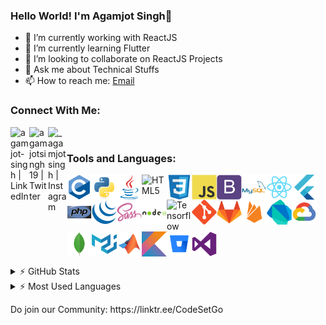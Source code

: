 <html>
<head>
  <link rel="stylesheet" href="style.css">
  <link rel="stylesheet" href="https://cdn.jsdelivr.net/gh/devicons/devicon@v2.11.0/devicon.min.css">
</head>
<body>

 

### Hello World! I'm Agamjot Singh👋

- 🔭 I’m currently working with ReactJS
- 🌱 I’m currently learning Flutter
- 👯 I’m looking to collaborate on ReactJS Projects
- 💬 Ask me about Technical Stuffs
- 📫 How to reach me: <a href="agamjotsingh@gmail.com">Email</a><br>

 ### Connect With Me:
<a href="https://www.linkedin.com/in/agamjot-singh/" target="_blank" rel="nofollow"><img align="left" alt="agamjot-singh | LinkedIn" width="30px" src="https://www.vectorlogo.zone/logos/linkedin/linkedin-icon.svg" style="max-width:100%;"></a>
<a href="https://twitter.com/agamjotsingh19" rel="nofollow"  target="_blank"><img align="left" alt="agamjotsingh19 | Twitter" width="30px" src="https://www.vectorlogo.zone/logos/twitter/twitter-official.svg" style="max-width:100%;"></a>
<a href="https://instagram.com/_agamjotsingh" rel="nofollow" target="_blank"><img align="left" alt="_agamjotsingh | Instagram" width="30px" src="https://www.vectorlogo.zone/logos/instagram/instagram-icon.svg" style="max-width:100%;"></a>
<br />

### Tools and Languages:
<p id="user-content-icons" style="display: flex !important; flex-wrap: wrap !important;"> 
    <a href="https://devdocs.io/c/" target="_blank" rel="nofollow"><img align="left" alt="C" width="40px" src="https://github.com/devicons/devicon/raw/master/icons/c/c-original.svg" style="max-width:100%;"></a>
    <a href="https://docs.python.org/3/" target="_blank"><img src="https://raw.githubusercontent.com/devicons/devicon/master/icons/python/python-original.svg" align="left" alt="Python" width="40px" style="max-width:100%;"></a>
    <a href="https://docs.oracle.com/en/java/" target="_blank"><img src="https://raw.githubusercontent.com/devicons/devicon/master/icons/java/java-original.svg" align="left" alt="Java" width="40px" style="max-width:100%;"></a>
    <a href="https://www.w3.org/html/" target="_blank"><img src="https://www.vectorlogo.zone/logos/w3_html5/w3_html5-icon.svg" align="left" alt="HTML5" width="40px" style="max-width:100%;"></a>
    <a href="https://developer.mozilla.org/en-US/docs/Web/CSS"  target="_blank"><img align="left" alt="CSS" width="40px" src="https://raw.githubusercontent.com/devicons/devicon/master/icons/css3/css3-original.svg" style="max-width:100%;"></a>
    <a href="https://developer.mozilla.org/en-US/docs/Web/JavaScript" target="_blank"><img src="https://raw.githubusercontent.com/devicons/devicon/master/icons/javascript/javascript-original.svg" align="left" alt="JavaScript" width="40px" style="max-width:100%;"></a>
    <a href="https://getbootstrap.com" target="_blank"><img src="https://raw.githubusercontent.com/devicons/devicon/master/icons/bootstrap/bootstrap-plain.svg" align="left" alt="Bootstrap" width="40px" style="max-width:100%;"></a>
    <a href="https://www.mysql.com/" target="_blank"> <img src="https://raw.githubusercontent.com/devicons/devicon/master/icons/mysql/mysql-original-wordmark.svg" align="left" alt="MySQL" width="40px" style="max-width:100%;"></a> 
    <a href="https://reactjs.org/docs/getting-started.html" target="_blank"> <img src="https://raw.githubusercontent.com/devicons/devicon/master/icons/react/react-original.svg" align="left" alt="React" width="40px" style="max-width:100%;"></a>
    <a href="https://flutter.dev/docs" target="_blank"> <img src="https://raw.githubusercontent.com/devicons/devicon/master/icons/flutter/flutter-original.svg" align="left" alt="Flutter" width="40px" style="max-width:100%;"></a>
    <a href="https://www.php.net/docs.php" target="_blank"> <img src="https://raw.githubusercontent.com/devicons/devicon/master/icons/php/php-original.svg" align="left" alt="PHP" width="40px" style="max-width:100%;"></a>
    <a href="https://api.jquery.com/" target="_blank"> <img src="https://raw.githubusercontent.com/devicons/devicon/master/icons/jquery/jquery-original.svg" align="left" alt="jQuery" width="40px" style="max-width:100%;"></a>
    <a href="https://sass-lang.com/documentation" target="_blank"> <img src="https://raw.githubusercontent.com/devicons/devicon/master/icons/sass/sass-original.svg" align="left" alt="Saas" width="40px" style="max-width:100%;"></a>
    <a href="https://nodejs.org/en/docs/" target="_blank"> <img src="https://raw.githubusercontent.com/devicons/devicon/master/icons/nodejs/nodejs-original-wordmark.svg" align="left" alt="NodeJs" width="40px" style="max-width:100%;"></a>
    <a href="https://www.tensorflow.org/api_docs"><img align="left" alt="Tensorflow" width="40px" src="https://camo.githubusercontent.com/b37a6f7520a19b76cdb4d21dcba8efb6bf0fb77c12710a6ba24105f0ef46fb2e/68747470733a2f2f75706c6f61642e77696b696d656469612e6f72672f77696b6970656469612f636f6d6d6f6e732f7468756d622f322f32642f54656e736f72666c6f775f6c6f676f2e7376672f3132303070782d54656e736f72666c6f775f6c6f676f2e7376672e706e67" data-canonical-src="https://upload.wikimedia.org/wikipedia/commons/thumb/2/2d/Tensorflow_logo.svg/1200px-Tensorflow_logo.svg.png" style="max-width:100%;"></a>
    <a href="https://git-scm.com/doc" target="_blank"> <img src="https://raw.githubusercontent.com/devicons/devicon/master/icons/git/git-original.svg" align="left" alt="Git" width="40px" style="max-width:100%;"></a>
    <a href="https://docs.gitlab.com/" target="_blank"> <img src="https://raw.githubusercontent.com/devicons/devicon/master/icons/gitlab/gitlab-original.svg" align="left" alt="GitLab" width="40px" style="max-width:100%;"></a>
    <a href="https://firebase.google.com/docs" target="_blank"> <img src="https://raw.githubusercontent.com/devicons/devicon/master/icons/firebase/firebase-plain.svg" align="left" alt="Firebase" width="40px" style="max-width:100%;"></a>
    <a href="https://dart.dev/guides" target="_blank"> <img src="https://raw.githubusercontent.com/devicons/devicon/master/icons/dart/dart-original.svg" align="left" alt="Dart" width="40px" style="max-width:100%;"></a>
    <a href="https://cloud.google.com/docs" target="_blank"> <img src="https://raw.githubusercontent.com/devicons/devicon/master/icons/googlecloud/googlecloud-original.svg" align="left" alt="GoogleCloud" width="40px" style="max-width:100%;"></a>
    <a href="https://docs.mongodb.com/" target="_blank"> <img src="https://raw.githubusercontent.com/devicons/devicon/master/icons/mongodb/mongodb-original.svg" align="left" alt="MongoDB" width="40px" style="max-width:100%;"></a>
    <a href="https://material-ui.com/" target="_blank"> <img src="https://raw.githubusercontent.com/devicons/devicon/master/icons/materialui/materialui-original.svg" align="left" alt="MaterialUI" width="40px" style="max-width:100%;"></a>
    <a href="https://in.mathworks.com/help/matlab/" target="_blank"> <img src="https://raw.githubusercontent.com/devicons/devicon/master/icons/matlab/matlab-original.svg" align="left" alt="Matlab" width="40px" style="max-width:100%;"></a>
    <a href="https://kotlinlang.org/docs/home.html" target="_blank"> <img src="https://raw.githubusercontent.com/devicons/devicon/master/icons/kotlin/kotlin-original.svg" align="left" alt="Kotlin" width="40px" style="max-width:100%;"></a>
    <a href="https://bitbucket.org/product/guides" target="_blank"> <img src="https://raw.githubusercontent.com/devicons/devicon/master/icons/bitbucket/bitbucket-original.svg" align="left" alt="Bitbucket" width="40px" style="max-width:100%;"></a>
    <a href="https://docs.microsoft.com/en-us/visualstudio/windows/?view=vs-2019" target="_blank"> <img src="https://raw.githubusercontent.com/devicons/devicon/master/icons/visualstudio/visualstudio-plain.svg" align="left" alt="VisualStudio" width="40px" style="max-width:100%;"></a>
</p>
<div>
<details style="margin-top:10px;">
  <summary><g-emoji class="g-emoji" alias="zap" fallback-src="https://github.githubassets.com/images/icons/emoji/unicode/26a1.png">⚡</g-emoji> GitHub Stats</summary> 
  <a target="_blank" rel="noopener noreferrer" href="https://github-readme-stats.vercel.app/api?username=agamjotsingh18"><img align="left" alt="Agam's GitHub Stats" src="https://github-readme-stats.vercel.app/api?username=agamjotsingh18" data-canonical-src="https://github-readme-stats.vercel.app/api?username=agamjotsingh18&amp;show_icons=true&amp;hide_border=true"></a>
</details>
<details>
  <summary><g-emoji class="g-emoji" alias="zap" fallback-src="https://github.githubassets.com/images/icons/emoji/unicode/26a1.png">⚡</g-emoji> Most Used Languages</summary> 
  <a target="_blank" rel="noopener noreferrer" href="https://github-readme-stats.vercel.app/api/top-langs/?username=agamjotsingh18"><img align="left" alt="Agam's GitHub Top Languages" src="https://github-readme-stats.vercel.app/api/top-langs/?username=agamjotsingh18" data-canonical-src="https://github-readme-stats.vercel.app/api/top-langs/?username=agamjotsingh18" style="max-width:100%;"></a>
</details>
</div>
<p>Do join our Community: https://linktr.ee/CodeSetGo</p>
</body>
</html>

